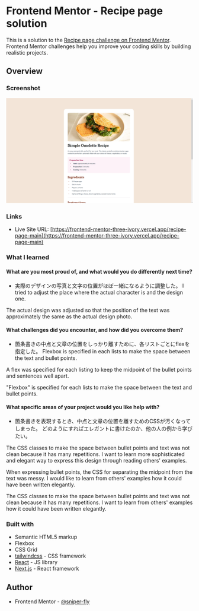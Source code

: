 # Frontend Mentor - Recipe page solution

This is a solution to the [Recipe page challenge on Frontend Mentor](https://www.frontendmentor.io/challenges/recipe-page-KiTsR8QQKm). Frontend Mentor challenges help you improve your coding skills by building realistic projects. 

## Overview

### Screenshot

![](./screenshot.png)

### Links

- Live Site URL: [https://frontend-mentor-three-ivory.vercel.app/recipe-page-main](https://frontend-mentor-three-ivory.vercel.app/recipe-page-main)

### What I learned
#### What are you most proud of, and what would you do differently next time?
- 実際のデザインの写真と文字の位置がほぼ一緒になるように調整した。
I tried to adjust the place where the actual character is and the design one.

The actual design was adjusted so that the position of the text was approximately the same as the actual design photo.

#### What challenges did you encounter, and how did you overcome them?
- 箇条書きの中点と文章の位置をしっかり離すために、各リストごとにflexを指定した。
Flexbox is specified in each lists to make the space between the text and bullet points.

A flex was specified for each listing to keep the midpoint of the bullet points and sentences well apart.

"Flexbox" is specified for each lists to make the space between the text and bullet points.

#### What specific areas of your project would you like help with?
- 箇条書きを表現するとき、中点と文章の位置を離すためのCSSが汚くなってしまった。
どのようにすればエレガントに書けたのか、他の人の例から学びたい。

The CSS classes to make the space between bullet points and text was not clean
because it has many repetitions. I want to learn more sophisticated and elegant
way to express this design through reading others' examples.

When expressing bullet points, the CSS for separating the midpoint from the text was messy.
I would like to learn from others' examples how it could have been written elegantly.

The CSS classes to make the space between bullet points and text was not clean
because it has many repetitions. I want to learn from others' examples how it could have been written elegantly.

### Built with

- Semantic HTML5 markup
- Flexbox
- CSS Grid
- [tailwindcss](https://tailwindcss.com/) - CSS framework
- [React](https://reactjs.org/) - JS library
- [Next.js](https://nextjs.org/) - React framework

## Author
- Frontend Mentor - [@sniper-fly](https://www.frontendmentor.io/profile/sniper-fly)
